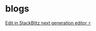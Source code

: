 # blogs

[Edit in StackBlitz next generation editor ⚡️](https://stackblitz.com/~/github.com/zhoudaozhuihou/blogs)